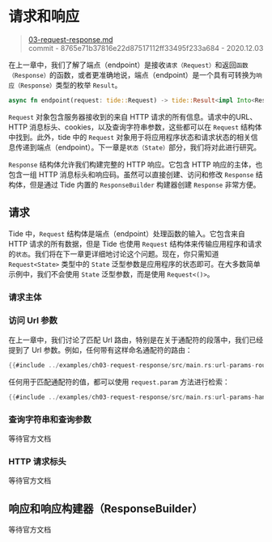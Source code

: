 # 请求和响应

> [03-request-response.md](https://github.com/http-rs/tide-book/blob/main/src/03-request-response.md)
> <br />
> commit - 8765e71b37816e22d87517112ff33495f233a684 - 2020.12.03

在上一章中，我们了解了端点（endpoint）是接收`请求（Request）`和返回`函数（Response）`的函数，或者更准确地说，端点（endpoint）是一个具有可转换为`响应（Response）`类型的枚举 `Result`。

```rust
async fn endpoint(request: tide::Request) -> tide::Result<impl Into<Response>>
```

`Request` 对象包含服务器接收到的来自 HTTP 请求的所有信息。请求中的URL、HTTP 消息标头、cookies，以及查询字符串参数，这些都可以在 `Request` 结构体中找到。此外，tide 中的 `Request` 对象用于将应用程序状态和请求状态的相关信息传递到端点（endpoint）。下一章是`状态（State）`部分，我们将对此进行研究。

`Response` 结构体允许我们构建完整的 HTTP 响应。它包含 HTTP 响应的主体，也包含一组 HTTP 消息标头和响应码。虽然可以直接创建、访问和修改 `Response` 结构体，但是通过 Tide 内置的 `ResponseBuilder` 构建器创建 `Response` 非常方便。

## 请求

Tide 中，`Request` 结构体是端点（endpoint）处理函数的输入。它包含来自 HTTP 请求的所有数据，但是 Tide 也使用 `Request` 结构体来传输应用程序和请求的`状态`。我们将在下一章更详细地讨论这个问题。现在，你只需知道 `Request<State>` 类型中的 `State` 泛型参数是应用程序的状态即可。在大多数简单示例中，我们不会使用 `State` 泛型参数，而是使用 `Request<()>`。

### 请求主体

### 访问 Url 参数

在上一章中，我们讨论了匹配 Url 路由，特别是在关于通配符的段落中，我们已经提到了 Url 参数。例如，任何带有这样命名通配符的路由：

```rust
{{#include ../examples/ch03-request-response/src/main.rs:url-params-route}}
```

任何用于匹配通配符的值，都可以使用 `request.param` 方法进行检索：

```rust
{{#include ../examples/ch03-request-response/src/main.rs:url-params-handler}}
```

### 查询字符串和查询参数

等待官方文档

### HTTP 请求标头

等待官方文档

## 响应和响应构建器（ResponseBuilder）

等待官方文档
